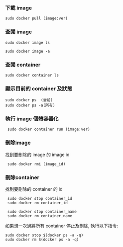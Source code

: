 ### 下載 image

    sudo docker pull (image:ver)
    
### 查閱 image

    sudo docker image ls
    
    sudo docker image -a
    
### 查閱 container

    sudo docker container ls
    
### 顯示目前的 container 及狀態

    sudo docker ps  (當前)
    sudo docker ps -a(所有)
    
### 執行 image 個體容器化

     sudo docker container run (image:ver)
    
### 刪除image

找到要刪除的 image 的 image id 

     sudo docker rmi (image_id)

### 刪除container

找到要刪除的 container 的  id 

     sudo docker stop container_id
     sudo docker rm container_id
     
     sudo docker stop container_name
     sudo docker rm container_name
     
如果想一次過將所有 container 停止及刪除, 執行以下指令:

    sudo docker stop $(docker ps -a -q)
    sudo docker rm $(docker ps -a -q)

